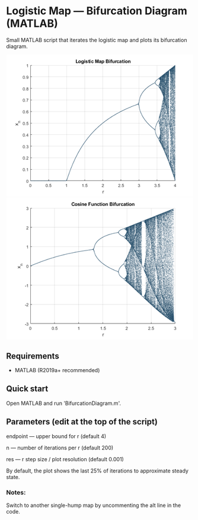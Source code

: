 # Logistic Map — Bifurcation Diagram (MATLAB)
Small MATLAB script that iterates the logistic map and plots its bifurcation diagram.

![Bifurcation diagram](docs/logistic.png)
![Bifurcation diagram](docs/cosine.png)

## Requirements
- MATLAB (R2019a+ recommended)


## Quick start

Open MATLAB and run 'BifurcationDiagram.m'.

## Parameters (edit at the top of the script)

endpoint — upper bound for r (default 4)

n — number of iterations per r (default 200)

res — r step size / plot resolution (default 0.001)

By default, the plot shows the last 25% of iterations to approximate steady state.

### Notes:

Switch to another single-hump map by uncommenting the alt line in the code.
